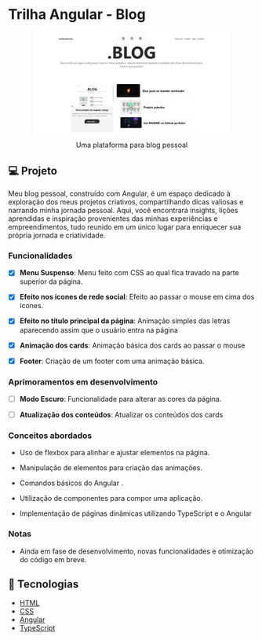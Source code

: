 # Trilha Angular - Blog

<p align="center">
  <img alt="Pokedex logo" src="./src/assets/imagens/Tela blog.png" width="400px" />
</p>

<p align="center" fontSize="60px">
  Uma plataforma para blog pessoal
</p>

## 💻 Projeto

Meu blog pessoal, construído com Angular, é um espaço dedicado à exploração dos meus projetos criativos, compartilhando dicas valiosas e narrando minha jornada pessoal. Aqui, você encontrará insights, lições aprendidas e inspiração provenientes das minhas experiências e empreendimentos, tudo reunido em um único lugar para enriquecer sua própria jornada e criatividade.

### Funcionalidades

- [x] **Menu Suspenso**: Menu feito com CSS ao qual fica travado na parte superior da página.

- [x] **Efeito nos ícones de rede social**: Efeito ao passar o mouse em cima dos ícones.

- [x] **Efeito no título principal da página**: Animação simples das letras aparecendo assim que o usuário entra na página

- [x] **Animação dos cards**: Animação básica dos cards ao passar o mouse

- [x] **Footer**: Criação de um footer com uma animação básica. 

### Aprimoramentos em desenvolvimento

- [ ] **Modo Escuro**: Funcionalidade para alterar as cores da página. 

- [ ] **Atualização dos conteúdos**: Atualizar os conteúdos dos cards

### Conceitos abordados

- Uso de flexbox para alinhar e ajustar elementos na página.

- Manipulação de elementos para criação das animações.

- Comandos básicos do Angular .

- Utilização de componentes para compor uma aplicação.

- Implementação de páginas dinâmicas utilizando TypeScript e o Angular

### Notas

- Ainda em fase de desenvolvimento, novas funcionalidades e otimização do código em breve.

## :rocket: Tecnologias

-  [HTML](https://developer.mozilla.org/pt-BR/docs/Web/HTML)
-  [CSS](https://developer.mozilla.org/pt-BR/docs/Web/CSS)
-  [Angular](https://angular.io/)
-  [TypeScript](https://www.typescriptlang.org/pt/docs/)
